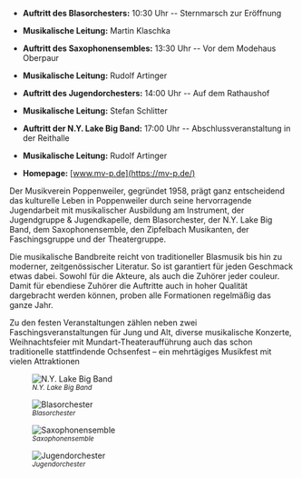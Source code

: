 - __Auftritt des Blasorchesters:__ 10:30 Uhr -- Sternmarsch zur Eröffnung
- __Musikalische Leitung:__ Martin Klaschka

- __Auftritt des Saxophonensembles:__ 13:30 Uhr -- Vor dem Modehaus Oberpaur
- __Musikalische Leitung:__ Rudolf Artinger

- __Auftritt des Jugendorchesters:__ 14:00 Uhr -- Auf dem Rathaushof
- __Musikalische Leitung:__ Stefan Schlitter

- __Auftritt der N.Y. Lake Big Band:__ 17:00 Uhr -- Abschlussveranstaltung in der Reithalle
- __Musikalische Leitung:__ Rudolf Artinger

- __Homepage:__ [www.mv-p.de](https://mv-p.de/)

Der Musikverein Poppenweiler, gegründet 1958, prägt ganz entscheidend das kulturelle Leben in Poppenweiler durch seine
hervorragende Jugendarbeit mit musikalischer Ausbildung am Instrument, der Jugendgruppe & Jugendkapelle, dem
Blasorchester, der N.Y. Lake Big Band, dem Saxophonensemble, den Zipfelbach Musikanten, der Faschingsgruppe und der
Theatergruppe.

Die musikalische Bandbreite reicht von traditioneller Blasmusik bis hin zu moderner, zeitgenössischer Literatur. So ist
garantiert für jeden Geschmack etwas dabei. Sowohl für die Akteure, als auch die Zuhörer jeder couleur. Damit für
ebendiese Zuhörer die Auftritte auch in hoher Qualität dargebracht werden können, proben alle Formationen regelmäßig das
ganze Jahr.

Zu den festen Veranstaltungen zählen neben zwei Faschingsveranstaltungen für Jung und Alt, diverse musikalische
Konzerte, Weihnachtsfeier mit Mundart-Theateraufführung auch das schon traditionelle stattfindende Ochsenfest – ein
mehrtägiges Musikfest mit vielen Attraktionen

<div class="row">
   <div class="col-md">
     <figure>
       <img src="{% link assets/img/teilnehmer/mvp-NYLakeBigBand.jpg %}" alt="N.Y. Lake Big Band" class="img-fluid">     
       <figcaption><i><small>N.Y. Lake Big Band</small></i></figcaption>
    </figure> 
   </div>
   <div class="col-md">
     <figure>
       <img src="{% link assets/img/teilnehmer/mvp-blasorchester.jpg %}" alt="Blasorchester" class="img-fluid">     
       <figcaption><i><small>Blasorchester</small></i></figcaption>
    </figure> 
   </div>
   <div class="col-md">
     <figure>
       <img src="{% link assets/img/teilnehmer/mvp-Saxophonensemble.jpg %}" alt="Saxophonensemble" class="img-fluid">     
       <figcaption><i><small>Saxophonensemble</small></i></figcaption>
    </figure> 
   </div>
   <div class="col-md">
     <figure>
       <img src="{% link assets/img/teilnehmer/mvp-jugend.jpg %}" alt="Jugendorchester" class="img-fluid">     
       <figcaption><i><small>Jugendorchester</small></i></figcaption>
    </figure> 
   </div>
</div>
